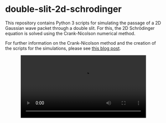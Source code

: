 # double-slit-2d-schrodinger

This repository contains Python 3 scripts for simulating the passage of a 2D Gaussian wave packet through a double slit. For this, the 2D Schrödinger equation is solved using the Crank-Nicolson numerical method.

For further information on the Crank-Nicolson method and the creation of the scripts for the simulations, please see [this blog post](https://artmenlope.github.io/solving-the-2d-schrodinger-equation-using-the-crank-nicolson-method/).

<p align="center">
<video width="80%" controls>
<source src="https://github.com/artmenlope/double-slit-2d-schrodinger/blob/main/animations/2Slit-hardWalls-Schro2d-v1.mp4" type="video/mp4">
</video>
</p>
